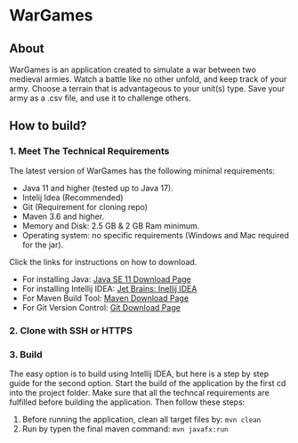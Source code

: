 # WarGames 

## About 


WarGames is an application created to simulate a war between two medieval armies. Watch a battle like no other unfold, and keep track of your army. Choose a terrain that is advantageous to your unit(s) type. Save your army as a .csv file, and use it to challenge others. 


## How to build?

### 1. Meet The Technical Requirements

The latest version of WarGames has the following minimal requirements:

- Java 11 and higher (tested up to Java 17).
- Intelij Idea (Recommended)
- Git (Requirement for cloning repo)
- Maven 3.6 and higher.
- Memory and Disk: 2.5 GB & 2 GB Ram minimum.
- Operating system: no specific requirements (Windows and Mac required for the jar).


Click the links for instructions on how to download. 

- For installing Java: [Java SE 11 Download Page](https://www.oracle.com/java/technologies/javase/jdk11-archive-downloads.html)
- For installing Intellij IDEA: [Jet Brains: Inellij IDEA](https://www.jetbrains.com/idea/)
- For Maven Build Tool: [Maven Download Page](https://maven.apache.org/download.cgi) 
- For Git Version Control: [Git Download Page](https://git-scm.com/downloads)

### 2. Clone with SSH or HTTPS 

### 3. Build
The easy option is to build using Intellij IDEA, but here is a step by step guide for the second option. 
Start the build of the application by the first cd into the project folder. Make sure that all the techncal requirements are fulfilled before building the application.  Then follow these steps:

1. Before running the application, clean all target files by: ``` mvn clean ```
2. Run by typen the final maven command: ``` mvn javafx:run ```

